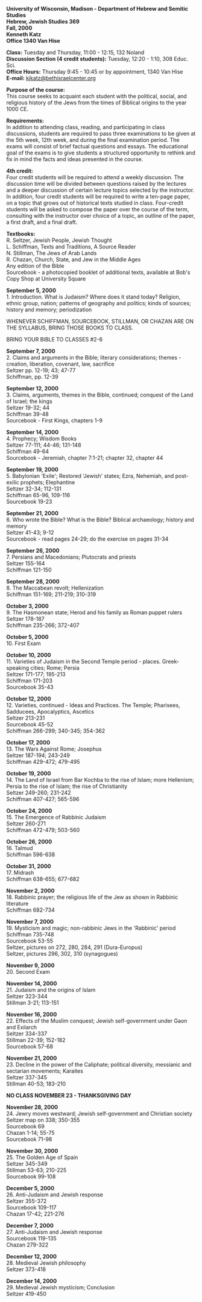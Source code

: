 **University of Wisconsin, Madison - Department of Hebrew and Semitic
Studies**  
**Hebrew, Jewish Studies 369**  
**Fall, 2000**  
**Kenneth Katz**  
**Office 1340 Van Hise**

**Class:** Tuesday and Thursday, 11:00 - 12:15, 132 Noland  
**Discussion Section (4 credit students):** Tuesday, 12:20 - 1:10, 308 Educ.
Sci.  
**Office Hours:** Thursday 9:45 - 10:45 or by appointment, 1340 Van Hise  
**E-mail:** kjkatz@bethisraelcenter.org

**Purpose of the course:**  
This course seeks to acquaint each student with the political, social, and
religious history of the Jews from the times of Biblical origins to the year
1000 CE.

**Requirements:**  
In addition to attending class, reading, and participating in class
discussions, students are required to pass three examinations to be given at
the 5th week, 12th week, and during the final examination period. The exams
will consist of brief factual questions and essays. The educational goal of
the exams is to give students a structured opportunity to rethink and fix in
mind the facts and ideas presented in the course.

**4th credit:**  
Four credit students will be required to attend a weekly discussion. The
discussion time will be divided between questions raised by the lectures and a
deeper discussion of certain lecture topics selected by the instructor. In
addition, four credit students will be required to write a ten-page paper, on
a topic that grows out of historical texts studied in class. Four-credit
students will be asked to compose the paper over the course of the term,
consulting with the instructor over choice of a topic, an outline of the
paper, a first draft, and a final draft.

**Textbooks:**  
R. Seltzer, Jewish People, Jewish Thought  
L. Schiffman, Texts and Traditions, A Source Reader  
N. Stillman, The Jews of Arab Lands  
R. Chazan, Church, State, and Jew in the Middle Ages  
Any edition of the Bible  
Sourcebook - a photocopied booklet of additional texts, available at Bob's
Copy Shop at University Square  


**September 5, 2000**  
1\. Introduction. What is Judaism? Where does it stand today? Religion, ethnic
group, nation; patterns of geography and politics; kinds of sources; history
and memory; periodization

WHENEVER SCHIFFMAN, SOURCEBOOK, STILLMAN, OR CHAZAN ARE ON THE SYLLABUS, BRING
THOSE BOOKS TO CLASS.

BRING YOUR BIBLE TO CLASSES #2-6

**September 7, 2000**  
2\. Claims and arguments in the Bible; literary considerations; themes \-
creation, liberation, covenant, law, sacrifice  
Seltzer pp. 12-19; 43; 47-77  
Schiffman, pp. 12-39

**September 12, 2000**  
3\. Claims, arguments, themes in the Bible, continued; conquest of the Land of
Israel; the kings  
Seltzer 19-32; 44  
Schiffman 39-48  
Sourcebook - First Kings, chapters 1-9

**September 14, 2000**  
4\. Prophecy; Wisdom Books  
Seltzer 77-111; 44-46; 131-148  
Schiffman 49-64  
Sourcebook - Jeremiah, chapter 7:1-21; chapter 32, chapter 44

**September 19, 2000**  
5\. Babylonian 'Exile'; Restored 'Jewish' states; Ezra, Nehemiah, and post-
exilic prophets; Elephantine  
Seltzer 32-34; 112-131  
Schiffman 65-96, 109-116  
Sourcebook 19-23

**September 21, 2000**  
6\. Who wrote the Bible? What is the Bible? Biblical archaeology; history and
memory  
Seltzer 41-43; 9-12  
Sourcebook - read pages 24-29; do the exercise on pages 31-34

**September 26, 2000**  
7\. Persians and Macedonians; Plutocrats and priests  
Seltzer 155-164  
Schiffman 121-150

**September 28, 2000**  
8\. The Maccabean revolt; Hellenization  
Schiffman 151-169; 211-219; 310-319

**October 3, 2000**  
9\. The Hasmonean state; Herod and his family as Roman puppet rulers  
Seltzer 178-187  
Schiffman 235-266; 372-407

**October 5, 2000**  
10\. First Exam  


**October 10, 2000**  
11\. Varieties of Judaism in the Second Temple period - places. Greek-speaking
cities; Rome; Persia  
Seltzer 171-177; 195-213  
Schiffman 171-203  
Sourcebook 35-43

**October 12, 2000**  
12\. Varieties, continued - Ideas and Practices. The Temple; Pharisees,
Sadducees, Apocalyptics, Ascetics  
Seltzer 213-231  
Sourcebook 45-52  
Schiffman 266-299; 340-345; 354-362

**October 17, 2000**  
13\. The Wars Against Rome; Josephus  
Seltzer 187-194; 243-249  
Schiffman 429-472; 479-495

**October 19, 2000**  
14\. The Land of Israel from Bar Kochba to the rise of Islam; more Hellenism;
Persia to the rise of Islam; the rise of Christianity  
Seltzer 249-260; 231-242  
Schiffman 407-427; 565-596

**October 24, 2000**  
15\. The Emergence of Rabbinic Judaism  
Seltzer 260-271  
Schiffman 472-479; 503-560

**October 26, 2000**  
16\. Talmud  
Schiffman 596-638

**October 31, 2000**  
17\. Midrash  
Schiffman 638-655; 677-682

**November 2, 2000**  
18\. Rabbinic prayer; the religious life of the Jew as shown in Rabbinic
literature  
Schiffman 682-734

**November 7, 2000**  
19\. Mysticism and magic; non-rabbinic Jews in the 'Rabbinic' period  
Schiffman 735-748  
Sourcebook 53-55  
Seltzer, pictures on 272, 280, 284, 291 (Dura-Europus)  
Seltzer, pictures 296, 302, 310 (synagogues)

**November 9, 2000**  
20\. Second Exam

**November 14, 2000**  
21\. Judaism and the origins of Islam  
Seltzer 323-344  
Stillman 3-21; 113-151

**November 16, 2000**  
22\. Effects of the Muslim conquest; Jewish self-government under Gaon and
Exilarch  
Seltzer 334-337  
Stillman 22-39; 152-182  
Sourcebook 57-68

**November 21, 2000**  
23\. Decline in the power of the Caliphate; political diversity, messianic and
sectarian movements; Karaites  
Seltzer 337-345  
Stillman 40-53; 183-210

**NO CLASS NOVEMBER 23 - THANKSGIVING DAY**

**November 28, 2000**  
24\. Jewry moves westward; Jewish self-government and Christian society  
Seltzer map on 338; 350-355  
Sourcebook 69  
Chazan 1-14; 55-75  
Sourcebook 71-98

**November 30, 2000**  
25\. The Golden Age of Spain  
Seltzer 345-349  
Stillman 53-63; 210-225  
Sourcebook 99-108

**December 5, 2000**  
26\. Anti-Judaism and Jewish response  
Seltzer 355-372  
Sourcebook 109-117  
Chazan 17-42; 221-276

**December 7, 2000**  
27\. Anti-Judaism and Jewish response  
Sourcebook 119-135  
Chazan 279-322

**December 12, 2000**  
28\. Medieval Jewish philosophy  
Seltzer 373-418

**December 14, 2000**  
29\. Medieval Jewish mysticism; Conclusion  
Seltzer 419-450  


